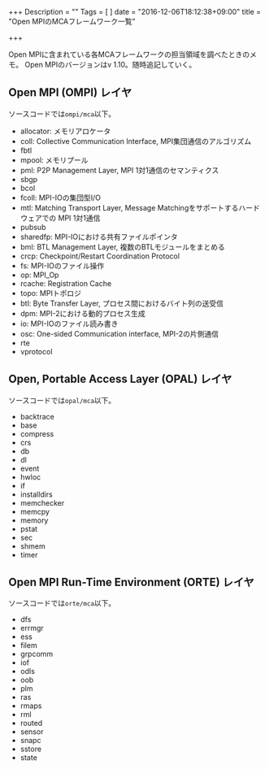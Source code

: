 +++
Description = ""
Tags = [
]
date = "2016-12-06T18:12:38+09:00"
title = "Open MPIのMCAフレームワーク一覧"

+++

Open MPIに含まれている各MCAフレームワークの担当領域を調べたときのメモ。
Open MPIのバージョンはv 1.10。随時追記していく。

<!--more-->

## Open MPI (OMPI) レイヤ

ソースコードでは`ompi/mca`以下。

- allocator: メモリアロケータ
- coll: Collective Communication Interface, MPI集団通信のアルゴリズム
- fbtl
- mpool: メモリプール
- pml: P2P Management Layer, MPI 1対1通信のセマンティクス
- sbgp
- bcol
- fcoll: MPI-IOの集団型I/O
- mtl: Matching Transport Layer, Message Matchingをサポートするハードウェアでの
  MPI 1対1通信
- pubsub
- sharedfp: MPI-IOにおける共有ファイルポインタ
- bml: BTL Management Layer, 複数のBTLモジュールをまとめる
- crcp: Checkpoint/Restart Coordination Protocol
- fs: MPI-IOのファイル操作
- op: MPI_Op
- rcache: Registration Cache
- topo: MPIトポロジ
- btl: Byte Transfer Layer, プロセス間におけるバイト列の送受信
- dpm: MPI-2における動的プロセス生成
- io: MPI-IOのファイル読み書き
- osc: One-sided Communication interface, MPI-2の片側通信
- rte
- vprotocol

## Open, Portable Access Layer (OPAL) レイヤ

ソースコードでは`opal/mca`以下。

- backtrace
- base
- compress
- crs
- db
- dl
- event
- hwloc
- if
- installdirs
- memchecker
- memcpy
- memory
- pstat
- sec
- shmem
- timer

## Open MPI Run-Time Environment (ORTE) レイヤ

ソースコードでは`orte/mca`以下。

- dfs
- errmgr
- ess
- filem
- grpcomm
- iof
- odls
- oob
- plm
- ras
- rmaps
- rml
- routed
- sensor
- snapc
- sstore
- state
